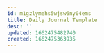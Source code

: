 ```yaml
---
id: m1gzlymehs5wjsw6ny04ems
title: Daily Journal Template
desc: ''
updated: 1662475482740
created: 1662475363935
---
```


